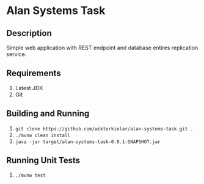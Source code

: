 # Alan Systems Task

## Description
Simple web application with REST endpoint and database entires replication service.

## Requirements
1. Latest JDK
2. Git

## Building and Running
1. `git clone https://github.com/wiktorkielar/alan-systems-task.git .`
2. `./mvnw clean install`
3. `java -jar target/alan-systems-task-0.0.1-SNAPSHOT.jar`

## Running Unit Tests
1. `./mvnw test`